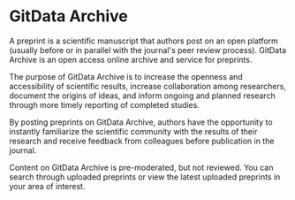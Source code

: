 # GitData Archive

A preprint is a scientific manuscript that authors post on an open platform (usually before or in parallel with the journal's peer review process). GitData Archive is an open access online archive and service for preprints.

The purpose of GitData Archive is to increase the openness and accessibility of scientific results, increase collaboration among researchers, document the origins of ideas, and inform ongoing and planned research through more timely reporting of completed studies.

By posting preprints on GitData Archive, authors have the opportunity to instantly familiarize the scientific community with the results of their research and receive feedback from colleagues before publication in the journal.

Content on GitData Archive is pre-moderated, but not reviewed. You can search through uploaded preprints or view the latest uploaded preprints in your area of interest.
